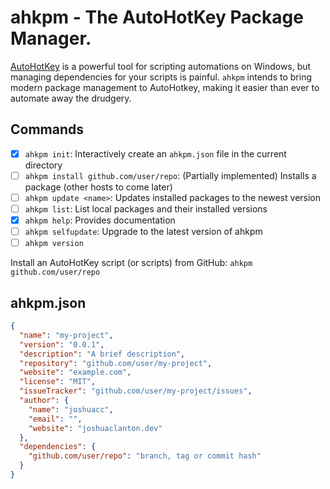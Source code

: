 # ahkpm - The AutoHotKey Package Manager.

[AutoHotKey][ahk] is a powerful tool for scripting automations on Windows,
but managing dependencies for your scripts is painful.
`ahkpm` intends to bring modern package management to AutoHotkey,
making it easier than ever to automate away the drudgery.

## Commands

- [x] `ahkpm init`: Interactively create an `ahkpm.json` file in the current directory
- [ ] `ahkpm install github.com/user/repo`: (Partially implemented) Installs a package (other hosts to come later)
- [ ] `ahkpm update <name>`: Updates installed packages to the newest version
- [ ] `ahkpm list`: List local packages and their installed versions
- [x] `ahkpm help`: Provides documentation
- [ ] `ahkpm selfupdate`: Upgrade to the latest version of ahkpm
- [ ] `ahkpm version`

Install an AutoHotKey script (or scripts) from GitHub: `ahkpm github.com/user/repo`

## ahkpm.json

```json
{
  "name": "my-project",
  "version": "0.0.1",
  "description": "A brief description",
  "repository": "github.com/user/my-project",
  "website": "example.com",
  "license": "MIT",
  "issueTracker": "github.com/user/my-project/issues",
  "author": {
    "name": "joshuacc",
    "email": "",
    "website": "joshuaclanton.dev"
  },
  "dependencies": {
    "github.com/user/repo": "branch, tag or commit hash"
  }
}
```

[ahk]:https://www.autohotkey.com/